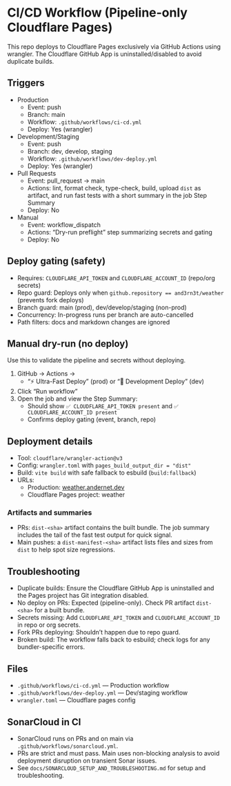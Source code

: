# CI/CD Workflow (Pipeline-only Cloudflare Pages)

This repo deploys to Cloudflare Pages exclusively via GitHub Actions using wrangler. The Cloudflare
GitHub App is uninstalled/disabled to avoid duplicate builds.

## Triggers

- Production
  - Event: push
  - Branch: main
  - Workflow: `.github/workflows/ci-cd.yml`
  - Deploy: Yes (wrangler)
- Development/Staging
  - Event: push
  - Branch: dev, develop, staging
  - Workflow: `.github/workflows/dev-deploy.yml`
  - Deploy: Yes (wrangler)
- Pull Requests
  - Event: pull_request → main
  - Actions: lint, format check, type-check, build, upload `dist` as artifact, and run fast tests
    with a short summary in the job Step Summary
  - Deploy: No
- Manual
  - Event: workflow_dispatch
  - Actions: “Dry-run preflight” step summarizing secrets and gating
  - Deploy: No

## Deploy gating (safety)

- Requires: `CLOUDFLARE_API_TOKEN` and `CLOUDFLARE_ACCOUNT_ID` (repo/org secrets)
- Repo guard: Deploys only when `github.repository == and3rn3t/weather` (prevents fork deploys)
- Branch guard: main (prod), dev/develop/staging (non-prod)
- Concurrency: In-progress runs per branch are auto-cancelled
- Path filters: docs and markdown changes are ignored

## Manual dry-run (no deploy)

Use this to validate the pipeline and secrets without deploying.

1. GitHub → Actions →
   - “⚡ Ultra-Fast Deploy” (prod) or “🧪 Development Deploy” (dev)
2. Click “Run workflow”
3. Open the job and view the Step Summary:
   - Should show `✅ CLOUDFLARE_API_TOKEN present` and `✅ CLOUDFLARE_ACCOUNT_ID present`
   - Confirms deploy gating (event, branch, repo)

## Deployment details

- Tool: `cloudflare/wrangler-action@v3`
- Config: `wrangler.toml` with `pages_build_output_dir = "dist"`
- Build: `vite build` with safe fallback to esbuild (`build:fallback`)
- URLs:
  - Production: [weather.andernet.dev](https://weather.andernet.dev)
  - Cloudflare Pages project: weather

### Artifacts and summaries

- PRs: `dist-<sha>` artifact contains the built bundle. The job summary includes the tail of the
  fast test output for quick signal.
- Main pushes: a `dist-manifest-<sha>` artifact lists files and sizes from `dist` to help spot size
  regressions.

## Troubleshooting

- Duplicate builds: Ensure the Cloudflare GitHub App is uninstalled and the Pages project has Git
  integration disabled.
- No deploy on PRs: Expected (pipeline-only). Check PR artifact `dist-<sha>` for a built bundle.
- Secrets missing: Add `CLOUDFLARE_API_TOKEN` and `CLOUDFLARE_ACCOUNT_ID` in repo or org secrets.
- Fork PRs deploying: Shouldn’t happen due to repo guard.
- Broken build: The workflow falls back to esbuild; check logs for any bundler-specific errors.

## Files

- `.github/workflows/ci-cd.yml` — Production workflow
- `.github/workflows/dev-deploy.yml` — Dev/staging workflow
- `wrangler.toml` — Cloudflare pages config

## SonarCloud in CI

- SonarCloud runs on PRs and on main via `.github/workflows/sonarcloud.yml`.
- PRs are strict and must pass. Main uses non-blocking analysis to avoid deployment disruption on transient Sonar issues.
- See `docs/SONARCLOUD_SETUP_AND_TROUBLESHOOTING.md` for setup and troubleshooting.
